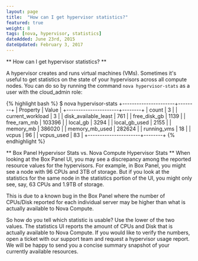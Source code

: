 ```yaml
---
layout: page
title:  "How can I get hypervisor statistics?"
featured: true
weight: 8
tags: [nova, hypervisor, statistics]
dateAdded: June 23rd, 2015
dateUpdated: February 3, 2017
---
```


** How can I get hypervisor statistics? **

A hypervisor creates and runs virtual machines (VMs).  Sometimes it's useful to get statistics on the state of your hypervisors across all compute nodes.  You can do so by running the command `nova hypervisor-stats` as a user with the cloud_admin role:

{% highlight bash %}
$ nova hypervisor-stats
+----------------------+--------+
| Property             | Value  |
+----------------------+--------+
| count                | 3      |
| current_workload     | 3      |
| disk_available_least | 761    |
| free_disk_gb         | 1139   |
| free_ram_mb          | 103396 |
| local_gb             | 3294   |
| local_gb_used        | 2155   |
| memory_mb            | 386020 |
| memory_mb_used       | 282624 |
| running_vms          | 18     |
| vcpus                | 96     |
| vcpus_used           | 83     |
+----------------------+--------+
{% endhighlight %}


** Box Panel Hypervisor Stats vs. Nova Compute Hypervisor Stats **
When looking at the Box Panel UI, you may see a discrepancy among the reported resource values for the hypervisors. For example, in Box Panel, you might see a node with 96 CPUs and 3TB of storage.  But if you look at the statistics for the same node in the statistics portion of the UI, you might only see, say, 63 CPUs and 1.9TB of storage.

This is due to a known bug in the Box Panel where the number of CPUs/Disk reported for each individual server may be higher than what is actually available to Nova Compute.

So how do you tell which statistic is usable?  Use the lower of the two values.  The statistics UI reports the amount of CPUs and Disk that is actually available to Nova Compute.  If you would like to verify the numbers, open a ticket with our support team and request a hypervisor usage report.  We will be happy to send you a concise summary snapshot of your currently available resources.
